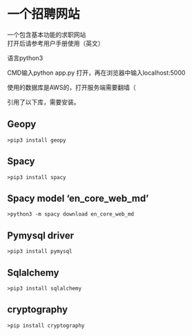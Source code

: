 # 一个招聘网站
一个包含基本功能的求职网站  
打开后请参考用户手册使用（英文）

语言python3

CMD输入python app.py  打开，再在浏览器中输入localhost:5000

使用的数据库是AWS的，打开服务端需要翻墙（  

引用了以下库，需要安装。

## Geopy   
	>pip3 install geopy   
## Spacy   
	>pip3 install spacy   
## Spacy model ‘en_core_web_md’   
	>python3 -m spacy download en_core_web_md    
## Pymysql driver    
	>pip3 install pymysql   
## Sqlalchemy   
	>pip3 install sqlalchemy
## cryptography    
	>pip install cryptography  

